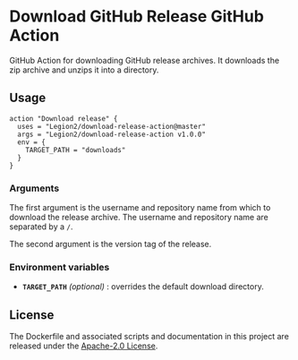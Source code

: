 # Download GitHub Release GitHub Action
GitHub Action for downloading GitHub release archives. It downloads the zip archive and unzips it into a directory.

## Usage
```
action "Download release" {
  uses = "Legion2/download-release-action@master"
  args = "Legion2/download-release-action v1.0.0"
  env = {
    TARGET_PATH = "downloads"
  }
}
```

### Arguments
The first argument is the username and repository name from which to download the release archive.
The username and repository name are separated  by a `/`.

The second argument is the version tag of the release.

### Environment variables
* **`TARGET_PATH`** *(optional)* : overrides the default download directory.

## License
The Dockerfile and associated scripts and documentation in this project are released under the [Apache-2.0 License](LICENSE).
